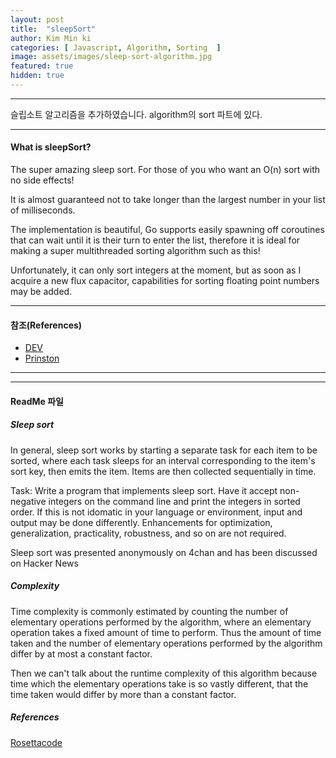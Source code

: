 ```yaml
---
layout: post
title:  "sleepSort"
author: Kim Min ki
categories: [ Javascript, Algorithm, Sorting  ]
image: assets/images/sleep-sort-algorithm.jpg
featured: true
hidden: true
---
```

***
슬립소트 알고리즘을 추가하였습니다.
algorithm의 sort 파트에 있다.

***
#### What is sleepSort?

The super amazing sleep sort. For those of you who want an O(n) sort with no side effects!

It is almost guaranteed not to take longer than the largest number in your list of milliseconds.

The implementation is beautiful, Go supports easily spawning off coroutines that can wait until it is their turn to enter the list, therefore it is ideal for making a super multithreaded sorting algorithm such as this!

Unfortunately, it can only sort integers at the moment, but as soon as I acquire a new flux capacitor, capabilities for sorting floating point numbers may be added.

***
#### 참조(References)

- [DEV](https://dev.to/sishaarrao/sleep-sort-where-theory-meets-sobering-reality-b3m)
- [Prinston](https://www.cs.princeton.edu/courses/archive/fall13/cos226/lectures/52Tries.pdf)
***
***

#### ReadMe 파일

##### Sleep sort

In general, sleep sort works by starting a separate task for each item to be sorted, where each task sleeps for an interval corresponding to the item's sort key, then emits the item. Items are then collected sequentially in time.

Task: Write a program that implements sleep sort. Have it accept non-negative integers on the command line and print the integers in sorted order. If this is not idomatic in your language or environment, input and output may be done differently. Enhancements for optimization, generalization, practicality, robustness, and so on are not required.

Sleep sort was presented anonymously on 4chan and has been discussed on Hacker News

##### Complexity
Time complexity is commonly estimated by counting the number of elementary operations performed by the algorithm, where an elementary operation takes a fixed amount of time to perform. Thus the amount of time taken and the number of elementary operations performed by the algorithm differ by at most a constant factor.

Then we can't talk about the runtime complexity of this algorithm because time which the elementary operations take is so vastly different, that the time taken would differ by more than a constant factor.

##### References

[Rosettacode](https://www.rosettacode.org/wiki/Sorting_algorithms/Sleep_sort)